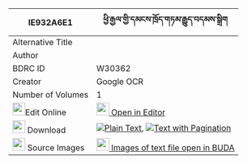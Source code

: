 |IE932A6E1|ཕྱི་རྒྱལ་གྱི་དམངས་ཁྲོད་གཏམ་རྒྱུད་བདམས་སྒྲིག 
| --- | --- 
|Alternative Title |
|Author | 
|BDRC ID | W30362
|Creator | Google OCR
|Number of Volumes| 1
|<img width="25" src="https://img.icons8.com/color/25/000000/edit-property.png">Edit Online| [<img width="25" src="https://avatars.githubusercontent.com/u/45091458?s=200&v=4"> Open in Editor](http://editor.openpecha.org/IE932A6E1)
|<img width="25" src="https://img.icons8.com/fluent/48/000000/download-2.png"/>  Download | [![](https://img.icons8.com/color/20/000000/txt.png)Plain Text](https://github.com/Openpecha/IE932A6E1/releases/download/v1/chigyal_gyi_mangtro_tamgyu_dam_plain_IE932A6E1.zip), [![](https://img.icons8.com/color/20/000000/txt.png)Text with Pagination](https://github.com/Openpecha/IE932A6E1/releases/download/v1/chigyal_gyi_mangtro_tamgyu_dam_pages_IE932A6E1.zip)
|<img width="25" src="https://img.icons8.com/plasticine/100/000000/pictures-folder.png"/>  Source Images | [<img width="25" src="https://library.bdrc.io/icons/BUDA-small.svg"> Images of text file open in BUDA](https://library.bdrc.io/show/bdr:W30362)